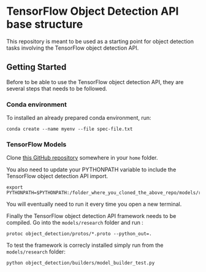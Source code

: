 # TensorFlow Object Detection API base structure
This repository is meant to be used as a starting point for object detection tasks involving
the TensorFlow object detection API.

## Getting Started
Before to be able to use the TensorFlow object detection API, they are several steps that needs 
to be followed.

### Conda environment
To installed an already prepared conda environment, run:

```conda create --name myenv --file spec-file.txt```

### TensorFlow Models
Clone [this GitHub repository](https://github.com/tensorflow/models) somewhere in your ```home``` folder.

You also need to update your PYTHONPATH variable to include the TensorFlow object detection 
API import. 

```
export PYTHONPATH=$PYTHONPATH:/folder_where_you_cloned_the_above_repo/models/research:/folder_where_you_cloned_the_above_repo/models/research/slim
```

You will eventually need to run it every time you open a new terminal. 

Finally the TensorFlow object detection API framework needs to be compiled. Go into the ```models/research```
folder and run :

```
protoc object_detection/protos/*.proto --python_out=.
```

To test the framework is correcly installed simply run from the ```models/research``` folder:

```
python object_detection/builders/model_builder_test.py
```

